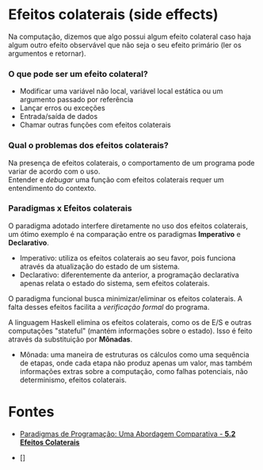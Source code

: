 # Efeitos colaterais (side effects)
Na computação, dizemos que algo possui algum efeito colateral caso haja algum outro efeito observável que não seja o seu efeito primário (ler os argumentos e retornar).<br>

### O que pode ser um efeito colateral? 
- Modificar uma variável não local, variável local estática ou um argumento passado por referência
- Lançar erros ou exceções
- Entrada/saída de dados
- Chamar outras funções com efeitos colaterais

### Qual o problemas dos efeitos colaterais?
Na presença de efeitos colaterais, o comportamento de um programa pode variar de acordo com o uso. <br>
Entender e _debugar_ uma função com efeitos colaterais requer um entendimento do contexto. <br>

### Paradigmas x Efeitos colaterais
O paradigma adotado interfere diretamente no uso dos efeitos colaterais, um ótimo exemplo é na comparação entre os paradigmas **Imperativo** e **Declarativo**.
- Imperativo: utiliza os efeitos colaterais ao seu favor, pois funciona através da atualização do estado de um sistema.
- Declarativo: diferentemente da anterior, a programação declarativa apenas relata o estado do sistema, sem efeitos colaterais.

O paradigma funcional busca minimizar/eliminar os efeitos colaterais. A falta desses efeitos facilita a *verificação formal* do programa. <br>

A linguagem Haskell elimina os efeitos colaterais, como os de E/S e outras computações "stateful" (mantém informações sobre o estado). Isso é feito através da substituição por **Mônadas**. <br>

- Mônada: uma maneira de estruturas os cálculos como uma sequência de etapas, onde cada etapa não produz apenas um valor, mas também informações extras sobre a computação, como falhas potenciais, não determinismo, efeitos colaterais.

# Fontes
- [Paradigmas de Programação: Uma Abordagem Comparativa - **5.2 Efeitos Colaterais**](https://leandromoh.gitbooks.io/tcc-paradigmas-de-programacao/content/5_paradigma_funcional/52_efeitos_colaterais.html)

- []